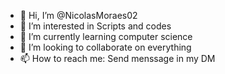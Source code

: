 - 👋 Hi, I’m @NicolasMoraes02
- 👀 I’m interested in Scripts and codes
- 🌱 I’m currently learning computer science
- 💞️ I’m looking to collaborate on everything
- 📫 How to reach me: Send menssage in my DM

<!---
NicolasMoraes02/NicolasMoraes02 is a ✨ special ✨ repository because its `README.md` (this file) appears on your GitHub profile.
You can click the Preview link to take a look at your changes.
--->
